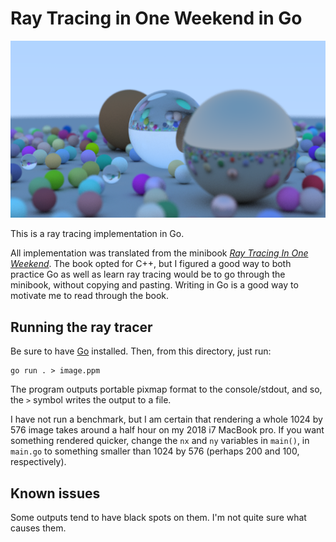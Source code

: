 # Ray Tracing in One Weekend in Go

![Output from ray tracing](/output.png)

This is a ray tracing implementation in Go.

All implementation was translated from the minibook *[Ray Tracing In One Weekend](https://www.amazon.ca/Ray-Tracing-Weekend-Minibooks-Book-ebook/dp/B01B5AODD8)*. The book opted for C++, but I figured a good way to both practice Go as well as learn ray tracing would be to go through the minibook, without copying and pasting. Writing in Go is a good way to motivate me to read through the book.

## Running the ray tracer

Be sure to have [Go](https://golang.org/) installed. Then, from this directory, just run:

```
go run . > image.ppm
```

The program outputs portable pixmap format to the console/stdout, and so, the `>` symbol writes the output to a file.

I have not run a benchmark, but I am certain that rendering a whole 1024 by 576 image takes around a half hour on my 2018 i7 MacBook pro. If you want something rendered quicker, change the `nx` and `ny` variables in `main()`, in `main.go` to something smaller than 1024 by 576 (perhaps 200 and 100, respectively).

## Known issues

Some outputs tend to have black spots on them. I'm not quite sure what causes them.